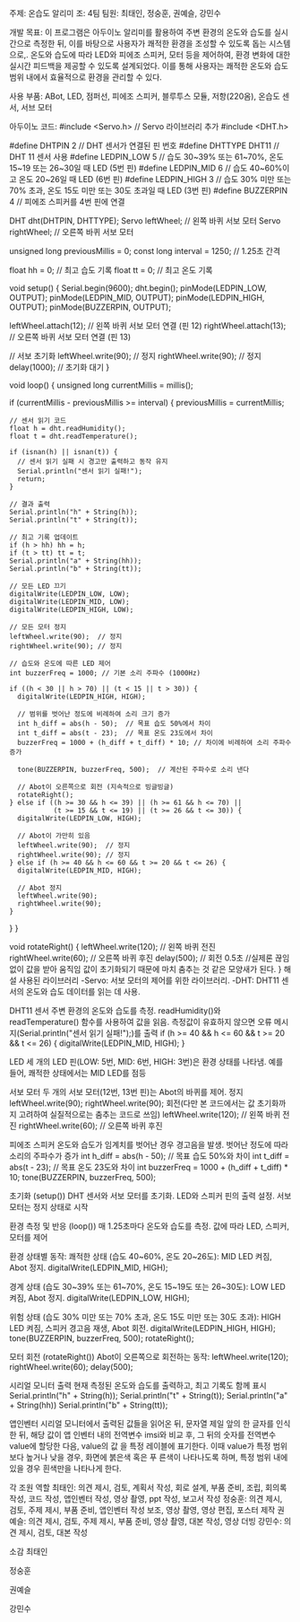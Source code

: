 주제: 온습도 알리미
조: 4팀
팀원: 최태인, 정숭훈, 권예슬, 강민수

개발 목표: 이 프로그램은 아두이노 알리미를 활용하여 주변 환경의 온도와 습도를 실시간으로 측정한 뒤, 이를 바탕으로 사용자가 쾌적한 환경을 조성할 수 있도록 돕는 시스템으로,. 온도와 습도에 따라 LED와 피에조 스피커, 모터 등을 제어하여, 환경 변화에 대한 실시간 피드백을 제공할 수 있도록 설계되었다. 이를 통해 사용자는 쾌적한 온도와 습도 범위 내에서 효율적으로 환경을 관리할 수 있다.

사용 부품: ABot, LED, 점퍼선, 피에조 스피커, 블루투스 모듈, 저항(220옴), 온습도 센서, 서브 모터

아두이노 코드:
#include <Servo.h> // Servo 라이브러리 추가
#include <DHT.h>

#define DHTPIN 2     // DHT 센서가 연결된 핀 번호
#define DHTTYPE DHT11   // DHT 11 센서 사용
#define LEDPIN_LOW 5    // 습도 30~39% 또는 61~70%, 온도 15~19 또는 26~30일 때 LED (5번 핀)
#define LEDPIN_MID 6    // 습도 40~60%이고 온도 20~26일 때 LED (6번 핀)
#define LEDPIN_HIGH 3   // 습도 30% 미만 또는 70% 초과, 온도 15도 미만 또는 30도 초과일 때 LED (3번 핀)
#define BUZZERPIN 4     // 피에조 스피커를 4번 핀에 연결

DHT dht(DHTPIN, DHTTYPE);
Servo leftWheel;  // 왼쪽 바퀴 서보 모터
Servo rightWheel; // 오른쪽 바퀴 서보 모터

unsigned long previousMillis = 0;
const long interval = 1250; // 1.25초 간격

float hh = 0; // 최고 습도 기록
float tt = 0; // 최고 온도 기록

void setup() {
  Serial.begin(9600);
  dht.begin();
  pinMode(LEDPIN_LOW, OUTPUT);
  pinMode(LEDPIN_MID, OUTPUT);
  pinMode(LEDPIN_HIGH, OUTPUT);
  pinMode(BUZZERPIN, OUTPUT);

  leftWheel.attach(12);  // 왼쪽 바퀴 서보 모터 연결 (핀 12)
  rightWheel.attach(13); // 오른쪽 바퀴 서보 모터 연결 (핀 13)

  // 서보 초기화
  leftWheel.write(90);  // 정지
  rightWheel.write(90); // 정지
  delay(1000);          // 초기화 대기
}

void loop() {
  unsigned long currentMillis = millis();

  if (currentMillis - previousMillis >= interval) {
    previousMillis = currentMillis;

    // 센서 읽기 코드
    float h = dht.readHumidity();
    float t = dht.readTemperature();

    if (isnan(h) || isnan(t)) {
      // 센서 읽기 실패 시 경고만 출력하고 동작 유지
      Serial.println("센서 읽기 실패!");
      return;
    }

    // 결과 출력
    Serial.println("h" + String(h));
    Serial.println("t" + String(t));

    // 최고 기록 업데이트
    if (h > hh) hh = h;
    if (t > tt) tt = t;
    Serial.println("a" + String(hh));
    Serial.println("b" + String(tt));

    // 모든 LED 끄기
    digitalWrite(LEDPIN_LOW, LOW);
    digitalWrite(LEDPIN_MID, LOW);
    digitalWrite(LEDPIN_HIGH, LOW);

    // 모든 모터 정지
    leftWheel.write(90);  // 정지
    rightWheel.write(90); // 정지

    // 습도와 온도에 따른 LED 제어
    int buzzerFreq = 1000; // 기본 소리 주파수 (1000Hz)

    if ((h < 30 || h > 70) || (t < 15 || t > 30)) {
      digitalWrite(LEDPIN_HIGH, HIGH);

      // 범위를 벗어난 정도에 비례하여 소리 크기 증가
      int h_diff = abs(h - 50);  // 목표 습도 50%에서 차이
      int t_diff = abs(t - 23);  // 목표 온도 23도에서 차이
      buzzerFreq = 1000 + (h_diff + t_diff) * 10; // 차이에 비례하여 소리 주파수 증가

      tone(BUZZERPIN, buzzerFreq, 500);  // 계산된 주파수로 소리 낸다

      // Abot이 오른쪽으로 회전 (지속적으로 빙글빙글)
      rotateRight();
    } else if ((h >= 30 && h <= 39) || (h >= 61 && h <= 70) || 
               (t >= 15 && t <= 19) || (t >= 26 && t <= 30)) {
      digitalWrite(LEDPIN_LOW, HIGH);

      // Abot이 가만히 있음
      leftWheel.write(90);  // 정지
      rightWheel.write(90); // 정지
    } else if (h >= 40 && h <= 60 && t >= 20 && t <= 26) {
      digitalWrite(LEDPIN_MID, HIGH);

      // Abot 정지
      leftWheel.write(90);
      rightWheel.write(90);
    }
  }
}

void rotateRight() {
  leftWheel.write(120);  // 왼쪽 바퀴 전진
  rightWheel.write(60);  // 오른쪽 바퀴 후진
  delay(500);            // 회전 0.5초
  //실제론 끊임없이 값을 받아 움직임 값이 초기화되기 때문에 마치 춤추는 것 같은 모양새가 된다.
}
해설
사용된 라이브러리
-Servo: 서보 모터의 제어를 위한 라이브러리.
-DHT: DHT11 센서의 온도와 습도 데이터를 읽는 데 사용.

DHT11 센서
주변 환경의 온도와 습도를 측정.
readHumidity()와 readTemperature() 함수를 사용하여 값을 읽음.
측정값이 유효하지 않으면 오류 메시지(Serial.println("센서 읽기 실패!");)를 출력
if (h >= 40 && h <= 60 && t >= 20 && t <= 26) {
    digitalWrite(LEDPIN_MID, HIGH);
}

LED
세 개의 LED 핀(LOW: 5번, MID: 6번, HIGH: 3번)은 환경 상태를 나타냄.
예를 들어, 쾌적한 상태에서는 MID LED를 점등

서보 모터
두 개의 서보 모터(12번, 13번 핀)는 Abot의 바퀴를 제어.
정지
leftWheel.write(90);
rightWheel.write(90);
회전(다만 본 코드에서는 값 초기화까지 고려하여 실질적으로는 춤추는 코드로 쓰임)
leftWheel.write(120); // 왼쪽 바퀴 전진
rightWheel.write(60);  // 오른쪽 바퀴 후진

피에조 스피커
온도와 습도가 임계치를 벗어난 경우 경고음을 발생.
벗어난 정도에 따라 소리의 주파수가 증가
int h_diff = abs(h - 50);  // 목표 습도 50%와 차이
int t_diff = abs(t - 23);  // 목표 온도 23도와 차이
int buzzerFreq = 1000 + (h_diff + t_diff) * 10;
tone(BUZZERPIN, buzzerFreq, 500);

초기화 (setup())
DHT 센서와 서보 모터를 초기화.
LED와 스피커 핀의 출력 설정.
서보 모터는 정지 상태로 시작

환경 측정 및 반응 (loop())
매 1.25초마다 온도와 습도를 측정.
값에 따라 LED, 스피커, 모터를 제어

환경 상태별 동작:
쾌적한 상태 (습도 40~60%, 온도 20~26도):
MID LED 켜짐, Abot 정지.
digitalWrite(LEDPIN_MID, HIGH);

경계 상태 (습도 30~39% 또는 61~70%, 온도 15~19도 또는 26~30도):
LOW LED 켜짐, Abot 정지.
digitalWrite(LEDPIN_LOW, HIGH);

위험 상태 (습도 30% 미만 또는 70% 초과, 온도 15도 미만 또는 30도 초과):
HIGH LED 켜짐, 스피커 경고음 재생, Abot 회전.
digitalWrite(LEDPIN_HIGH, HIGH);
tone(BUZZERPIN, buzzerFreq, 500);
rotateRight();

모터 회전 (rotateRight())
Abot이 오른쪽으로 회전하는 동작:
leftWheel.write(120);
rightWheel.write(60);
delay(500);

시리얼 모니터 출력
현재 측정된 온도와 습도를 출력하고, 최고 기록도 함께 표시
Serial.println("h" + String(h));
Serial.println("t" + String(t));
Serial.println("a" + String(hh))
Serial.println("b" + String(tt));

앱인벤터
시리얼 모니터에서 출력된 값들을 읽어온 뒤, 문자열 제일 앞의 한 글자를 인식한 뒤, 해당 값이 앱
인벤터 내의 전역변수 imsi와 비교 후, 그 뒤의 숫자를 전역변수 value에 할당한 다음, value의 값
을 특정 레이블에 표기한다. 이때 value가 특정 범위보다 높거나 낮을 경우, 화면에 붉은색 혹은 푸
른색이 나타나도록 하며, 특정 범위 내에 있을 경우 흰색만을 나타나게 한다. 

각 조원 역할
최태인: 의견 제시, 검토, 계획서 작성, 회로 설계, 부품 준비, 조립, 회의록 작성, 코드 작성, 앱인벤터 작성, 영상 촬영, ppt 작성, 보고서 작성
정숭훈: 의견 제시, 검토, 주제 제시, 부품 준비, 앱인벤터 작성 보조, 영상 촬영, 영상 편집, 포스터 제작
권예슬: 의견 제시, 검토, 주제 제시, 부품 준비, 영상 촬영, 대본 작성, 영상 더빙
강민수: 의견 제시, 검토, 대본 작성

소감
최태인

정숭훈

권예슬

강민수



